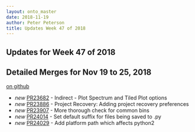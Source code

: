 ```yaml
---
layout: onto_master
date: 2018-11-19
author: Peter Peterson
title: Updates Week 47 of 2018
---
```

Updates for Week 47 of 2018
---------------------------

Detailed Merges for Nov 19 to 25, 2018
--------------------------------------
[on github](https://github.com/mantidproject/mantid/pulls?q=is%3Apr+merged%3A2018-11-20..2018-11-25)

* *new* [PR23682](https://github.com/mantidproject/mantid/pull/23682) - Indirect - Plot Spectrum and Tiled Plot options
* *new* [PR23886](https://github.com/mantidproject/mantid/pull/23886) - Project Recovery: Adding project recovery preferences
* *new* [PR23907](https://github.com/mantidproject/mantid/pull/23907) - More thorough check for common bins
* *new* [PR24014](https://github.com/mantidproject/mantid/pull/24014) - Set default suffix for files being saved to .py
* *new* [PR24029](https://github.com/mantidproject/mantid/pull/24029) - Add platform path which affects python2
